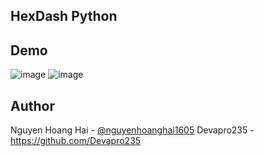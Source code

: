 ## HexDash Python
## Demo
![image](https://github.com/user-attachments/assets/ff1009fd-9615-4878-a26f-d2243c923e63)
![image](https://github.com/user-attachments/assets/d1df74e3-e7f4-4509-8483-7758e37fc86e)
## Author
Nguyen Hoang Hai - [@nguyenhoanghai1605](https://github.com/nguyenhoanghai1605)
Devapro235 - https://github.com/Devapro235
